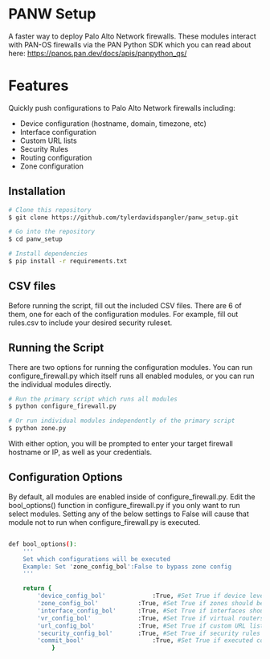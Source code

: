 # PANW Setup
A faster way to deploy Palo Alto Network firewalls. These modules interact with PAN-OS firewalls via the PAN Python SDK which you can read about here: https://panos.pan.dev/docs/apis/panpython_qs/

# Features
Quickly push configurations to Palo Alto Network firewalls including:
* Device configuration (hostname, domain, timezone, etc)
* Interface configuration
* Custom URL lists
* Security Rules
* Routing configuration
* Zone configuration

## Installation
```bash
# Clone this repository
$ git clone https://github.com/tylerdavidspangler/panw_setup.git

# Go into the repository
$ cd panw_setup

# Install dependencies
$ pip install -r requirements.txt
```

## CSV files

Before running the script, fill out the included CSV files. There are 6 of them, one for each of the configuration modules.
For example, fill out rules.csv to include your desired security ruleset.

## Running the Script
There are two options for running the configuration modules. You can run configure_firewall.py which itself runs all enabled modules, or you can run the individual modules directly.
```bash
# Run the primary script which runs all modules
$ python configure_firewall.py

# Or run individual modules independently of the primary script
$ python zone.py
```
With either option, you will be prompted to enter your target firewall hostname or IP, as well as your credentials.

## Configuration Options
By default, all modules are enabled inside of configure_firewall.py. Edit the bool_options() function in configure_firewall.py if you only want to run select modules. Setting any of the below settings to False will cause that module not to run when configure_firewall.py is executed. 
```bash

def bool_options():
	'''
	Set which configurations will be executed
	Example: Set 'zone_config_bol':False to bypass zone config
	'''

	return {
		'device_config_bol'             :True, #Set True if device level settings should be configured, False otherwise.
		'zone_config_bol'         	:True, #Set True if zones should be configured, False otherwise.
		'interface_config_bol'    	:True, #Set True if interfaces should be configured, False otherwise.
		'vr_config_bol'           	:True, #Set True if virtual routers should be configured, False otherwise.
		'url_config_bol'          	:True, #Set True if custom URL lists should be configured, False otherwise.
		'security_config_bol'     	:True, #Set True if security rules should be configured, False otherwise.
		'commit_bool'                   :True, #Set True if executed configurations should be committed to the device, False if configurations should only be staged.
			}
```
